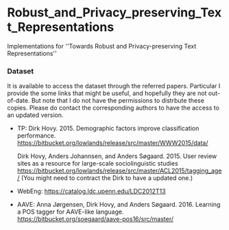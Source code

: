 # Robust_and_Privacy_preserving_Text_Representations

Implementations for ''Towards Robust and Privacy-preserving Text Representations''

### Dataset

It is available to access the dataset through the referred papers. Particular I provide the some links that might be useful, and hopefully they are not out-of-date. But note that I do not have the permissions to distrbute these copies. Please do contact the corresponding authors to have the access to an updated version.

- TP:
  Dirk Hovy. 2015. Demographic factors improve classification performance. 
  https://bitbucket.org/lowlands/release/src/master/WWW2015/data/
  
  Dirk Hovy, Anders Johannsen, and Anders Søgaard. 2015. User review sites as a resource for large-scale sociolinguistic studies
  https://bitbucket.org/lowlands/release/src/master/ACL2015/tagging_age/
  (You might need to contract the Dirk to have a updated one.)

- WebEng:
  https://catalog.ldc.upenn.edu/LDC2012T13

- AAVE:
  Anna Jørgensen, Dirk Hovy, and Anders Søgaard. 2016. Learning a POS tagger for AAVE-like language. 
  https://bitbucket.org/soegaard/aave-pos16/src/master/
